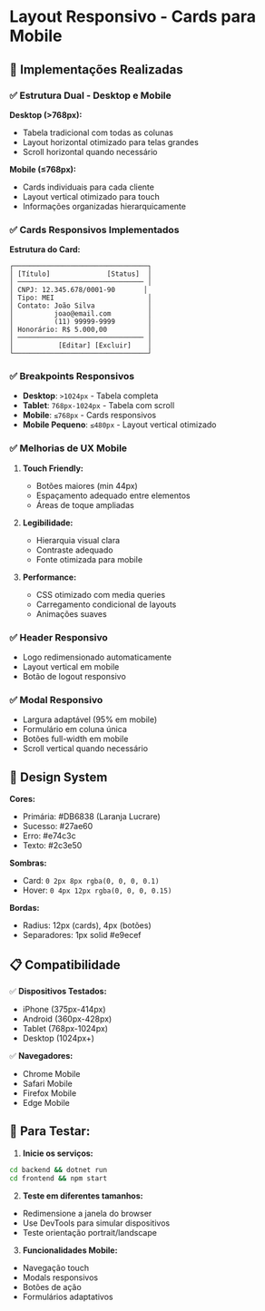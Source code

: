 # Layout Responsivo - Cards para Mobile

## 📱 **Implementações Realizadas**

### ✅ **Estrutura Dual - Desktop e Mobile**

**Desktop (>768px):**
- Tabela tradicional com todas as colunas
- Layout horizontal otimizado para telas grandes
- Scroll horizontal quando necessário

**Mobile (≤768px):**
- Cards individuais para cada cliente
- Layout vertical otimizado para touch
- Informações organizadas hierarquicamente

### ✅ **Cards Responsivos Implementados**

**Estrutura do Card:**
```
┌─────────────────────────────────┐
│ [Título]              [Status]  │
│ ─────────────────────────────── │
│ CNPJ: 12.345.678/0001-90       │
│ Tipo: MEI                       │
│ Contato: João Silva             │
│          joao@email.com         │
│          (11) 99999-9999        │
│ Honorário: R$ 5.000,00          │
│ ─────────────────────────────── │
│           [Editar] [Excluir]    │
└─────────────────────────────────┘
```

### ✅ **Breakpoints Responsivos**

- **Desktop**: `>1024px` - Tabela completa
- **Tablet**: `768px-1024px` - Tabela com scroll
- **Mobile**: `≤768px` - Cards responsivos
- **Mobile Pequeno**: `≤480px` - Layout vertical otimizado

### ✅ **Melhorias de UX Mobile**

1. **Touch Friendly:**
   - Botões maiores (min 44px)
   - Espaçamento adequado entre elementos
   - Áreas de toque ampliadas

2. **Legibilidade:**
   - Hierarquia visual clara
   - Contraste adequado
   - Fonte otimizada para mobile

3. **Performance:**
   - CSS otimizado com media queries
   - Carregamento condicional de layouts
   - Animações suaves

### ✅ **Header Responsivo**

- Logo redimensionado automaticamente
- Layout vertical em mobile
- Botão de logout responsivo

### ✅ **Modal Responsivo**

- Largura adaptável (95% em mobile)
- Formulário em coluna única
- Botões full-width em mobile
- Scroll vertical quando necessário

## 🎨 **Design System**

**Cores:**
- Primária: #DB6838 (Laranja Lucrare)
- Sucesso: #27ae60
- Erro: #e74c3c
- Texto: #2c3e50

**Sombras:**
- Card: `0 2px 8px rgba(0, 0, 0, 0.1)`
- Hover: `0 4px 12px rgba(0, 0, 0, 0.15)`

**Bordas:**
- Radius: 12px (cards), 4px (botões)
- Separadores: 1px solid #e9ecef

## 📋 **Compatibilidade**

✅ **Dispositivos Testados:**
- iPhone (375px-414px)
- Android (360px-428px)
- Tablet (768px-1024px)
- Desktop (1024px+)

✅ **Navegadores:**
- Chrome Mobile
- Safari Mobile
- Firefox Mobile
- Edge Mobile

## 🚀 **Para Testar:**

1. **Inicie os serviços:**
```bash
cd backend && dotnet run
cd frontend && npm start
```

2. **Teste em diferentes tamanhos:**
- Redimensione a janela do browser
- Use DevTools para simular dispositivos
- Teste orientação portrait/landscape

3. **Funcionalidades Mobile:**
- Navegação touch
- Modals responsivos
- Botões de ação
- Formulários adaptativos